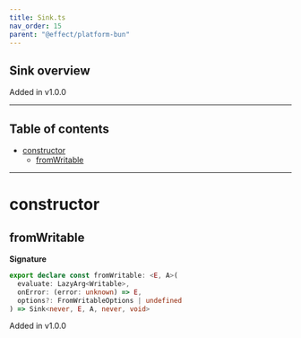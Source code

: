 ```yaml
---
title: Sink.ts
nav_order: 15
parent: "@effect/platform-bun"
---
```


## Sink overview

Added in v1.0.0

---

<h2 class="text-delta">Table of contents</h2>

- [constructor](#constructor)
  - [fromWritable](#fromwritable)

---

# constructor

## fromWritable

**Signature**

```ts
export declare const fromWritable: <E, A>(
  evaluate: LazyArg<Writable>,
  onError: (error: unknown) => E,
  options?: FromWritableOptions | undefined
) => Sink<never, E, A, never, void>
```

Added in v1.0.0
